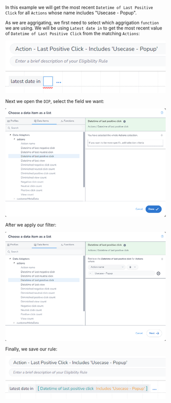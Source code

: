 In this example we will get the most recent `Datetime of Last Positive Click` for all `Actions` whose name includes "Usecase - Popup".

As we are aggrigating, we first need to select which aggrigation `function` we are using. We will be using `Latest date in` to get the most recent value of `Datetime of Last Positive Click` from the matching `Actions`:

![alt text](image_1.png)

Next we open the `DIP`, select the field we want:

![alt text](image_2.png)

After we apply our filter:

![alt text](image_3.png)

Finally, we save our rule:

![alt text](image_4.png)